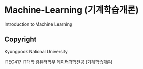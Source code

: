 # Machine-Learning (기계학습개론)
Introduction to Machine Learning

## Copyright
Kyungpook National University 

ITEC417 	IT대학 컴퓨터학부 데이터과학전공
(기계학습개론)
